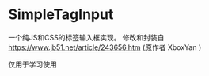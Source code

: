# SimpleTagInput

一个纯JS和CSS的标签输入框实现。
修改和封装自 https://www.jb51.net/article/243656.htm  (原作者 XboxYan )

仅用于学习使用
